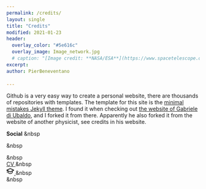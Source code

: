 ```yaml
---
permalink: /credits/
layout: single
title: "Credits"
modified: 2021-01-23
header:
  overlay_color: "#5e616c"
  overlay_image: Image_network.jpg
  # caption: "[Image credit: **NASA/ESA**](https://www.spacetelescope.org/images/heic0515a/)"
excerpt: 
author: PierBeneventano

---
```


Github is a very easy way to create a personal website, there are thousands of repositories with templates. 
The template for this site is the [minimal mistakes Jekyll theme](https://mademistakes.com/work/minimal-mistakes-jekyll-theme/). I found it when checking out <a href="https://philosophysics.github.io/site//"> the website of Gabriele di Ubaldo</a>, and I forked it from there. Apparently he also forked it from the website of another physicist, see credits in his website.





**Social**  &nbsp  
<!--  <a href="https://www.facebook.com/PierBene"><span class="social-icon fa fa-facebook"></span></a> -->
<!-- <a href="https://twitter.com/PierBeneventano"><span class="social-icon fa fa-twitter"></span></a>  -->
<a href="https://www.linkedin.com/in/pierbeneventano/"><span class="social-icon fa fa-linkedin"></span></a> &nbsp  
<!--  <a href="https://www.instagram.com/pierbene96/"><span class="social-icon fa fa-instagram"></span></a> -->
<a href="https://join.skype.com/invite/kobWyHxDkzse"><span  class="social-icon fa fa-skype"></span></a> &nbsp  
<a href="https://pierbeneventano.github.io/CV/CV_Beneventano.pdf" class="links"> CV </a> &nbsp  
<a class="contact-link" href="https://scholar.google.com/citations?user=spL439oAAAAJ&hl=en"> <img height="20" width="20" src="./assets/icons/graduation.svg" /> </a> &nbsp  
<a href="mailto:pierb@princeton.edu"><span class="social-icon fa fa-envelope"></span></a> &nbsp  

